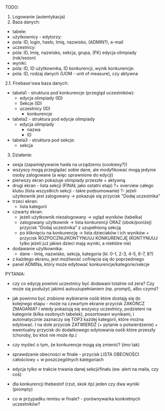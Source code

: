 TODO:
1. Logowanie (autentykacja)
2. Baza danych:
 - tabele:
  - użytkownicy - edytorzy:
   - pola: ID, login, hasło, Imię, nazwisko, (ADMIN?), e-mail
  - uczestnicy:
   - pola: ID, Imię, nazwisko, sekcja, grupa, (FK) edycja olimpiady (rok/sezon)
  - wyniki:
   - pola: ID, ID użytkownika, ID konkurencji, wynik
  konkurencje:
   - pola: ID, rodzaj danych (UOM - unit of measure), czy aktywna


2.1. Firebase'owa baza danych:
   - tabela1 - struktura pod konkurencje (przegląd uczestników):
     - edycja olimpiady (ID)
      - Sekcje (ID)
       - uczestnicy (ID)
         - konkurencje 
   - tabela2 - struktura pod edycje olimpiady
     - edycja olimpiady
       - nazwa
       - ID
   - tabela3 - struktura pod sekcje:
     - sekcja


3. Działanie:
 - sesja (zapamiętywanie hasła na urządzeniu (cookiesy?))
 - wszyscy mogą przeglądać sobie dane, ale modyfikować mogą jedynie osoby zalogowane (a więc uprawnione do edycji)
 - pierwszy ekran pokazuje olimpiady przeszłe + aktywną
 - drugi ekran - lista sekcji (FINAŁ jako ostatni etap) ?+ overview całego klubu (lista wszystkich sekcji - takie podsumowanie)
    ?- jeżeli użytkownik jest zalogowany -> pokazuje się przycisk "Dodaj uczestnika"
 - trzeci ekran:
    - lista kategorii
 - czwarty ekran:
    - jeżeli użytkownik niezalogowany -> ogląd wyników (tabelka)
    - zalogowany użytkownik -> lista konkurencji ORAZ (obok/poniżej) przycisk "Dodaj uczestnika" z uzupełnioną sekcją
    - po kliknięciu na konkurencję -> lista dzieciaków i ich wyników + przycisk ROZPOCZNIJ/KONTYNUUJ KONKURENCJĘ (KONTYNUUJ tylko jeżeli już jakieś dzieci mają wyniki, a niektóre nie)
 - dodawanie użytkownika:
    - dane - Imię, nazwisko, sekcja, kategoria (kl. 0-1, 2-3, 4-5, 6-7, 8?)
 - z każdego ekranu, jest możliwość cofnięcia się do poprzedniego
 - panel ADMINa, który może edytować konkurencje/kategorie/sekcje


PYTANIA:
- czy co edycję powinni uczestnicy być dodawani totalnie od zera? Czy może się posłużyć jakimś autouzupełnianiem (np. prompt), albo czymś?
- jak powinno być zrobione wybieranie osób które dostają się do kolejnego etapu - może na czwartym ekranie przycisk ZAKOŃCZ ZMAGANIA? I wtedy pokazują się wszyscy uczestnicy, podzieleni na kategorie (kilka osobnych tabelek), posortowani wynikami, i automatycznie zaznaczy się TOP3 każdej kategorii, które można edytować. I na dole przycisk ZATWIERDŹ (+ pytanie o potwierdzenie) + ewentualny przycisk do dodatkowego edytowania osób które przeszły (choroby, bo ktoś nie może itp.)
- czy myśleć o tym, że konkurencje mogą się zmienić? (imo tak)


- sprawdzanie obecności w finale - przycisk LISTA OBECNOŚCI całościowy + w poszczególnych kategoriach
- edycja tylko w trakcie trwania danej sekcji/finału (ew. alert na maila, czy coś)
- dla konkurencji thebestof (rzut, skok itp) jeden czy dwa wyniki (prompty)
- co w przypadku remisu w finale? - porównywarka konkretnych uczestników?
